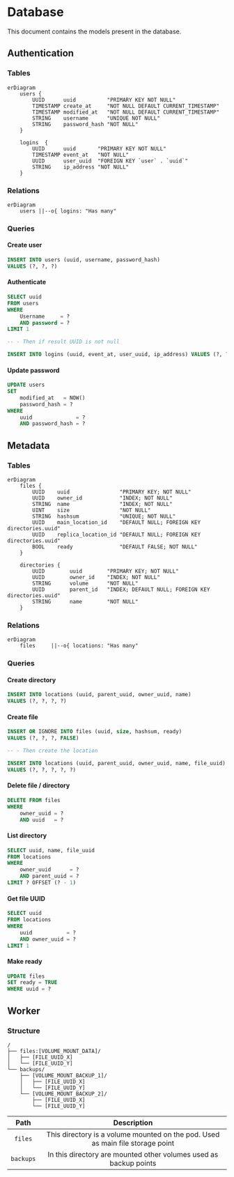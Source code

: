 # Database

This document contains the models present in the database.

## Authentication

### Tables

```mermaid
erDiagram
	users {
		UUID      uuid          "PRIMARY KEY NOT NULL"
		TIMESTAMP create_at     "NOT NULL DEFAULT CURRENT_TIMESTAMP"
		TIMESTAMP modified_at   "NOT NULL DEFAULT CURRENT_TIMESTAMP"
		STRING    username      "UNIQUE NOT NULL"
		STRING    password_hash "NOT NULL"
	}
	
	logins  {
		UUID      uuid       "PRIMARY KEY NOT NULL"
		TIMESTAMP event_at   "NOT NULL"
		UUID      user_uuid  "FOREIGN KEY `user` . `uuid`"
		STRING    ip_address "NOT NULL"
	}
```

### Relations

```mermaid
erDiagram
	users ||--o{ logins: "Has many"
```

### Queries

#### Create user

```sql
INSERT INTO users (uuid, username, password_hash) 
VALUES (?, ?, ?)
```

#### Authenticate

```sql
SELECT uuid
FROM users
WHERE 
	Username     = ?
	AND password = ?
LIMIT 1

-- - Then if result UUID is not null

INSERT INTO logins (uuid, event_at, user_uuid, ip_address) VALUES (?, ?, ?, ?)
```

#### Update password

```sql
UPDATE users
SET
	modified_at   = NOW()
	password_hash = ?
WHERE
	uuid              = ?
	AND password_hash = ?
```

## Metadata

### Tables

```mermaid
erDiagram
	files {
		UUID    uuid                "PRIMARY KEY; NOT NULL"
		UUID    owner_id            "INDEX; NOT NULL"
		STRING  name                "INDEX; NOT NULL"
		UINT    size                "NOT NULL"
		STRING  hashsum             "UNIQUE; NOT NULL"
		UUID    main_location_id    "DEFAULT NULL; FOREIGN KEY directories.uuid"
		UUID    replica_location_id "DEFAULT NULL; FOREIGN KEY directories.uuid"
		BOOL    ready               "DEFAULT FALSE; NOT NULL"
	}

	directories {
		UUID        uuid        "PRIMARY KEY; NOT NULL"
		UUID        owner_id    "INDEX; NOT NULL"
		STRING      volume      "NOT NULL"
		UUID        parent_id   "INDEX; DEFAULT NULL; FOREIGN KEY directories.uuid"
		STRING      name        "NOT NULL"
	}
```

### Relations

```mermaid
erDiagram
	files     ||--o{ locations: "Has many"
```

### Queries

#### Create directory

```sql
INSERT INTO locations (uuid, parent_uuid, owner_uuid, name)
VALUES (?, ?, ?, ?)
```

#### Create file

```sql
INSERT OR IGNORE INTO files (uuid, size, hashsum, ready)
VALUES (?, ?, ?, FALSE)

-- - Then create the location

INSERT INTO locations (uuid, parent_uuid, owner_uuid, name, file_uuid)
VALUES (?, ?, ?, ?, ?)
```

#### Delete file / directory

```sql
DELETE FROM files
WHERE
	owner_uuid = ?
	AND uuid   = ?
```

#### List directory

```sql
SELECT uuid, name, file_uuid
FROM locations
WHERE
	owner_uuid      = ?
	AND parent_uuid = ?
LIMIT ? OFFSET (? - 1)
```

#### Get file UUID

```sql
SELECT uuid
FROM locations
WHERE
	uuid           = ?
	AND owner_uuid = ? 
LIMIT 1
```

#### Make ready

```sql
UPDATE files
SET ready = TRUE
WHERE uuid = ?
```

## Worker

### Structure

```
/
├── files:[VOLUME_MOUNT_DATA]/
│   ├── [FILE_UUID_X]
│   └── [FILE_UUID_Y]
└── backups/
    ├── [VOLUME_MOUNT_BACKUP_1]/
    │   ├── [FILE_UUID_X]
    │   └── [FILE_UUID_Y]
    └── [VOLUME_MOUNT_BACKUP_2]/
        ├── [FILE_UUID_X]
        └── [FILE_UUID_Y]
```

|   Path    |                         Description                          |
| :-------: | :----------------------------------------------------------: |
|  `files`  | This directory is a volume mounted on the pod. Used as main file storage point |
| `backups` | In this directory are mounted other volumes used as backup points |